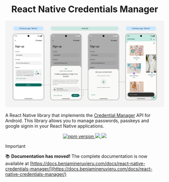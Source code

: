 <h1 align="center">
React Native Credentials Manager 
</h1>

![App Screens](IMG/flow.png)

A React Native library that implements the [Credential Manager](https://developer.android.com/identity/sign-in/credential-manager) API for Android. This library allows you to manage passwords, passkeys and google signin in your React Native applications.

<p align="center">
  <a href="https://www.npmjs.com/package/react-native-credentials-manager">
    <img alt="npm version" src="https://badge.fury.io/js/react-native-credentials-manager.svg"/>
  </a>
  <a title='License' href="https://github.com/benjamineruvieru/react-native-credentials-manager/blob/master/LICENSE" height="18">
    <img src='https://img.shields.io/badge/license-MIT-blue.svg' />
  </a>
  <a title='Tweet' href="https://twitter.com/intent/tweet?text=Check%20out%20this%20awesome%20React%20Native%20Credentials%20Manager%20Library&url=https://github.com/benjamineruvieru/react-native-credentials-manager&via=benjamin_eru&hashtags=react,reactnative,opensource,github,ux" height="18">
    <img src='https://img.shields.io/twitter/url/http/shields.io.svg?style=social' />
  </a>
</p>

> [!IMPORTANT]
> 📚 **Documentation has moved!** The complete documentation is now available at [https://docs.benjamineruvieru.com/docs/react-native-credentials-manager/](https://docs.benjamineruvieru.com/docs/react-native-credentials-manager/)
